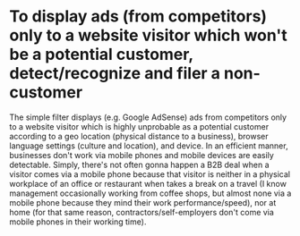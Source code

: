 # To display ads (from competitors) only to a website visitor which won't be a potential customer, detect/recognize and filer a non-customer
The simple filter displays (e.g. Google AdSense) ads from competitors only to a website visitor which is highly unprobable as a potential customer according to a geo location (physical distance to a business), browser language settings (culture and location), and device. In an efficient manner, businesses don't work via mobile phones and mobile devices are easily detectable. Simply, there's not often gonna happen a B2B deal when a visitor comes via a mobile phone because that visitor is neither in a physical workplace of an office or restaurant when takes a break on a travel (I know management occasionally working from coffee shops, but almost none via a mobile phone because they mind their work performance/speed), nor at home (for that same reason, contractors/self-employers don't come via mobile phones in their working time).
